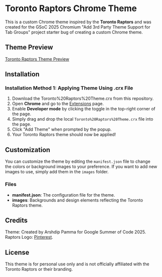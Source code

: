 # Toronto Raptors Chrome Theme

This is a custom Chrome theme inspired by the **Toronto Raptors** and was created for the GSoC 2025 Chromium "Add 3rd Party Theme Support for Tab Groups" project starter bug of creating a custom Chrome theme.

## Theme Preview

[Toronto Raptors Theme Preview](Toronto%20Raptors%20Theme%20Preview.png)

## Installation

### Installation Method 1: Applying Theme Using .crx File

1. Download the Toronto%20Raptors%20Theme.crx from this repository.
2. Open **Chrome** and go to the [Extensions](chrome://extensions/) page.
3. Enable **Developer mode** by clicking the toggle in the top-right corner of the page.
4. Simply drag and drop the local `Toronto%20Raptors%20Theme.crx` file into the page.
5. Click "Add Theme" when prompted by the popup.
6. Your Toronto Raptors theme should now be applied!

## Customization

You can customize the theme by editing the `manifest.json` file to change the colors or background images to your preference. If you want to add new images to use, simply add them in the `images` folder.

### Files

- **manifest.json**: The configuration file for the theme.
- **images**: Backgrounds and design elements reflecting the Toronto Raptors theme.

## Credits

Theme: Created by Arshdip Pamma for Google Summer of Code 2025.  
Raptors Logo: [Pinterest](https://es.pinterest.com/pin/458030224577571245/).

## License

This theme is for personal use only and is not officially affiliated with the Toronto Raptors or their branding.

